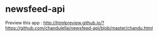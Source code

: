 # newsfeed-api
Preview this app : http://htmlpreview.github.io/?https://github.com/chandulella/newsfeed-api/blob/master/chandu.html
